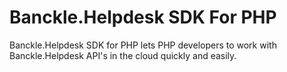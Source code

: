 Banckle.Helpdesk SDK For PHP
============================

Banckle.Helpdesk SDK for PHP lets PHP developers to work with Banckle.Helpdesk API's in the cloud quickly and easily.
